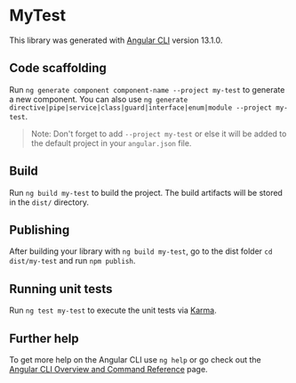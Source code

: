 # MyTest

This library was generated with [Angular CLI](https://github.com/angular/angular-cli) version 13.1.0.

## Code scaffolding

Run `ng generate component component-name --project my-test` to generate a new component. You can also use `ng generate directive|pipe|service|class|guard|interface|enum|module --project my-test`.
> Note: Don't forget to add `--project my-test` or else it will be added to the default project in your `angular.json` file. 

## Build

Run `ng build my-test` to build the project. The build artifacts will be stored in the `dist/` directory.

## Publishing

After building your library with `ng build my-test`, go to the dist folder `cd dist/my-test` and run `npm publish`.

## Running unit tests

Run `ng test my-test` to execute the unit tests via [Karma](https://karma-runner.github.io).

## Further help

To get more help on the Angular CLI use `ng help` or go check out the [Angular CLI Overview and Command Reference](https://angular.io/cli) page.
